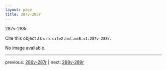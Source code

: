 ```yaml
---
layout: page
title: 287v-288r
---
```


287v-288r

Cite this object as `urn:cite2:hmt:msB.v1:287v-288r`.

No image available. 



---

previous: [286v-287r](../286v-287r/) | next: [288v-289r](../288v-289r/)